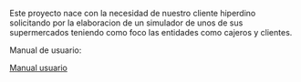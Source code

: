 Este proyecto nace con la necesidad de nuestro cliente hiperdino solicitando por la elaboracion
de un simulador de unos de sus supermercados teniendo como foco las entidades como cajeros y clientes.

Manual de usuario:

[Manual usuario](./doc/menuUsuario.md)
